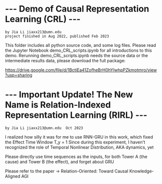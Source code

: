  # --- Demo of Causal Representation Learning (CRL) ---
    by Jia Li jiaxx213@umn.edu 
    project finished in Aug 2022, published Feb 2023

This folder includes all python source code, and some log files.
Please read the Jupyter Notebook demo_CRL_scripts.ipynb for all introductions to this demo.
Rerunning demo_CRL_scripts.ipynb needs the source data or the intermediate results data, please download the full package: 

https://drive.google.com/file/d/1BctiEa41ZofheBrH0hYIwhpPZkmotmro/view?usp=sharing


# --- Important Update! The New Name is Relation-Indexed Representation Learning (RIRL)  ---
    by Jia Li jiaxx213@umn.edu  Oct 2023

I realized how silly it was for me to use RNN-GRU in this work, which fixed the Effect Time Window T_y = 1
Since during this experiment, I haven't recognized the role of Temporal Nonlinear Distribution, AKA dynamics, yet

Please directly use time sequences as the inputs, for both Tower A (the cause) and Tower B (the effect), and forget about GRU

Please refer to the paper ->      Relation-Oriented: Toward Causal Knowledge-Aligned AGI 
